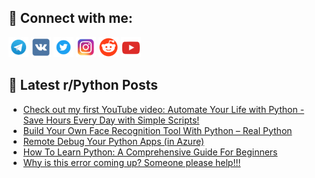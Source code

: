 ## 🔎 Connect with me:
[<img src="https://github.com/bullbesh/bullbesh/blob/main/images/Telegram.png" width="32" height="32" />](https://t.me/bullbesh)
[<img src="https://github.com/bullbesh/bullbesh/blob/main/images/VK.png" width="32" height="32" />](https://vk.com/bullbesh)
[<img src="https://github.com/bullbesh/bullbesh/blob/main/images/Twitter.png" width="32" height="32" />](https://twitter.com/bullbesh1)
[<img src="https://github.com/bullbesh/bullbesh/blob/main/images/Instagram.png" width="32" height="32" />](https://www.instagram.com/bullbesh)
[<img src="https://github.com/bullbesh/bullbesh/blob/main/images/Reddit.png" width="32" height="32" />](https://www.reddit.com/user/bullbesh)
[<img src="https://github.com/bullbesh/bullbesh/blob/main/images/YouTube.png" width="32" height="32" />](https://www.youtube.com/channel/UCtfjRs6uzgq5mfm8S06WTcg)

## 📕 Latest r/Python Posts
<!-- BLOG-POST-LIST:START -->
- [Check out my first YouTube video: Automate Your Life with Python - Save Hours Every Day with Simple Scripts!](https://www.reddit.com/r/Python/comments/12yj311/check_out_my_first_youtube_video_automate_your/)
- [Build Your Own Face Recognition Tool With Python – Real Python](https://www.reddit.com/r/Python/comments/12yhzzy/build_your_own_face_recognition_tool_with_python/)
- [Remote Debug Your Python Apps &lpar;in Azure&rpar;](https://www.reddit.com/r/Python/comments/12yh3ku/remote_debug_your_python_apps_in_azure/)
- [How To Learn Python: A Comprehensive Guide For Beginners](https://www.reddit.com/r/Python/comments/12ygmvk/how_to_learn_python_a_comprehensive_guide_for/)
- [Why is this error coming up? Someone please help!!!](https://www.reddit.com/r/Python/comments/12yg7ht/why_is_this_error_coming_up_someone_please_help/)
<!-- BLOG-POST-LIST:END -->
